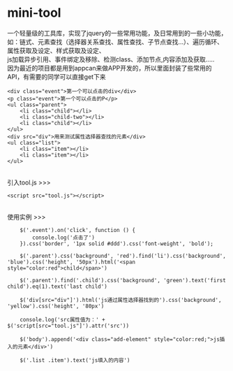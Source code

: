 # mini-tool
一个轻量级的工具库，实现了jquery的一些常用功能，及日常用到的一些小功能，<br>
如：链式、元素查找（选择器关系查找、属性查找、子节点查找...）、遍历循环、属性获取及设定、样式获取及设定、<br>
js加载异步引用、事件绑定及移除、检测class、添加节点,内容添加及获取.....<br>
因为最近的项目都是用到appcan来做APP开发的，所以里面封装了些常用的API，有需要的同学可以直接get下来<br>
```
<div class="event">第一个可以点击的div</div>
<p class="event">第一个可以点击的P</p>
<ul class="parent">
    <li class="child"></li>
    <li class="child-two"></li>
    <li class="child"></li>
</ul>
<div src="div">用来测试属性选择器查找的元素</div>
<ul class="list">
    <li class="item"></li>
    <li class="item"></li>
</ul>
```

<br>
引入tool.js >>> <br>

```
<script src="tool.js"></script>
```

<br>
使用实例 >>> <br>

```
    $('.event').on('click', function () {
        console.log('点击了')
    }).css('border', '1px solid #ddd').css('font-weight', 'bold');

    $('.parent').css('background', 'red').find('li').css('background', 'blue').css('height', '50px').html('<span style="color:red">child</span>')

    $('.parent').find('.child').css('background', 'green').text('first child').eq(1).text('last child')

    $('div[src="div"]').html('js通过属性选择器找到的').css('background', 'yellow').css('height', '80px')

    console.log('src属性值为：' + $('script[src="tool.js"]').attr('src'))

    $('body').append('<div class="add-element" style="color:red;">js插入的元素</div>')

    $('.list .item').text('js填入的内容')
```

